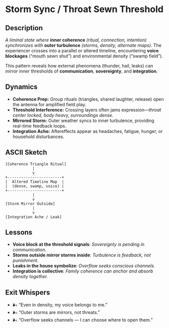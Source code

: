 <!-- Consider renaming this file to `storm-sync-throat-sewn.md` for consistency with other pattern doc naming conventions. -->

# Storm Sync / Throat Sewn Threshold

## Description

_A liminal state where_ **inner coherence** _(ritual, connection, intention)_ _synchronizes with_ **outer turbulence** _(storms, density, alternate maps)._ The experiencer crosses into a parallel or altered timeline, encountering **voice blockages** (“mouth sewn shut”) and environmental density (“swamp field”).

This pattern reveals how external phenomena (thunder, hail, leaks) can _mirror_ inner thresholds of **communication**, **sovereignty**, and **integration**.

## Dynamics

- **Coherence Prep:** Group rituals (triangles, shared laughter, release) open the antenna for amplified field play.
- **Threshold Interference:** Crossing layers often jams expression—_throat center locked, body heavy, surroundings dense_.
- **Mirrored Storm:** Outer weather syncs to inner turbulence, providing real-time feedback loops.
- **Integration Ache:** Aftereffects appear as headaches, fatigue, hunger, or household disturbances.

## ASCII Sketch

```
[Coherence Triangle Ritual]
            |
            v
+------------------------+
|  Altered Timeline Map  |
|  (dense, swamp, voice) |
+------------------------+
            |
            v
[Storm Mirror Outside]
            |
            v
[Integration Ache / Leak]
```

## Lessons

- **Voice block at the threshold signals**: _Sovereignty is pending in communication._
- **Storms outside mirror storms inside**: _Turbulence is feedback, not punishment._
- **Leaks in the house symbolize**: _Overflow seeks conscious channels._
- **Integration is collective**: _Family coherence can anchor and absorb density together._

## Exit Whispers

- 🌬️ “Even in density, my voice belongs to me.”
- 🌬️ “Outer storms are mirrors, not threats.”
- 🌬️ “Overflow seeks channels — I can choose where to open them.”
